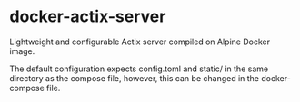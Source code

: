 # docker-actix-server
Lightweight and configurable Actix server compiled on Alpine Docker image.

The default configuration expects config.toml and static/ in the same directory as the compose file, however, this can be changed in the docker-compose file. 